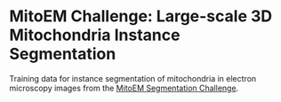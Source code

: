# MitoEM Challenge: Large-scale 3D Mitochondria Instance Segmentation

Training data for instance segmentation of mitochondria in electron microscopy images from the [MitoEM Segmentation Challenge](https://mitoem.grand-challenge.org/).
